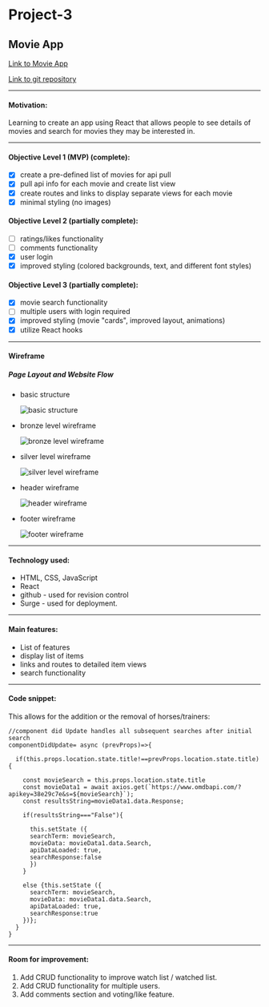# Project-3
## Movie App


[Link to Movie App](https://couchslothmovies.surge.sh)


[Link to git repository](https://github.com/ackottsi/React_Project_Three)

---
#### Motivation:
Learning to create an app using React that allows people to see details of movies and search for movies they may be interested in.

---
#### Objective Level 1 (MVP) (complete):
- [x] create a pre-defined list of movies for api pull
- [x] pull api info for each movie and create list view
- [x] create routes and links to display separate views for each movie
- [x] minimal styling (no images)

#### Objective Level 2 (partially complete):
* [ ] ratings/likes functionality
* [ ] comments functionality
* [x] user login
* [x] improved styling (colored backgrounds, text, and different font styles)

#### Objective Level 3 (partially complete):
* [x] movie search functionality
* [ ] multiple users with login required
* [x] improved styling (movie "cards", improved layout, animations)
* [x] utilize React hooks

---
#### Wireframe

##### Page Layout and Website Flow

 * basic structure

    ![basic structure](https://i.imgur.com/LpKhx6S.png)

 * bronze level wireframe

    ![bronze level wireframe](https://i.imgur.com/Laf9ECm.png)

 * silver level wireframe

    ![silver level wireframe](https://i.imgur.com/6p5wT5g.png)

 * header wireframe

    ![header wireframe](https://i.imgur.com/jrYMvuy.png)

 * footer wireframe

    ![footer wireframe](https://i.imgur.com/5NUlAMe.png)


---

#### Technology used:
* HTML, CSS, JavaScript
* React
* github - used for revision control
* Surge - used for deployment.

---

#### Main features:
 * List of features
 * display list of items
 * links and routes to detailed item views
 * search functionality

---

#### Code snippet:
This allows for the addition or the removal of horses/trainers:
```
//component did Update handles all subsequent searches after initial search
componentDidUpdate= async (prevProps)=>{

  if(this.props.location.state.title!==prevProps.location.state.title){

    const movieSearch = this.props.location.state.title
    const movieData1 = await axios.get(`https://www.omdbapi.com/?apikey=38e29c7e&s=${movieSearch}`);
    const resultsString=movieData1.data.Response;

    if(resultsString==="False"){

      this.setState ({
      searchTerm: movieSearch,
      movieData: movieData1.data.Search,
      apiDataLoaded: true,
      searchResponse:false
      })
    }

    else {this.setState ({
      searchTerm: movieSearch,
      movieData: movieData1.data.Search,
      apiDataLoaded: true,
      searchResponse:true
    })};  
  }
}
```
---

#### Room for improvement:
1. Add CRUD functionality to improve watch list / watched list.
2. Add CRUD functionality for multiple users.
3. Add comments section and voting/like feature.
